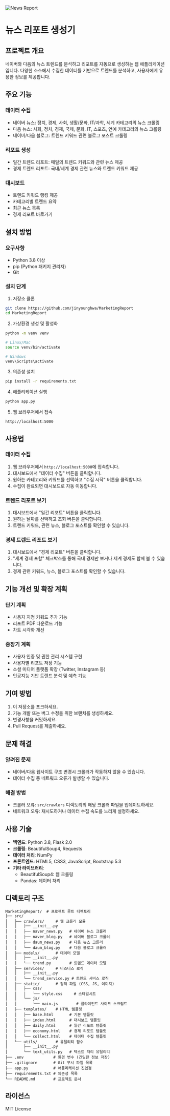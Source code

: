
![News Report](./news.jpg)


# 뉴스 리포트 생성기

## 프로젝트 개요
네이버와 다음의 뉴스 트렌드를 분석하고 리포트를 자동으로 생성하는 웹 애플리케이션입니다. 다양한 소스에서 수집한 데이터를 기반으로 트렌드를 분석하고, 사용자에게 유용한 정보를 제공합니다.

## 주요 기능

### 데이터 수집
- 네이버 뉴스: 정치, 경제, 사회, 생활/문화, IT/과학, 세계 카테고리의 뉴스 크롤링
- 다음 뉴스: 사회, 정치, 경제, 국제, 문화, IT, 스포츠, 연예 카테고리의 뉴스 크롤링
- 네이버/다음 블로그: 트렌드 키워드 관련 블로그 포스트 크롤링

### 리포트 생성
- 일간 트렌드 리포트: 매일의 트렌드 키워드와 관련 뉴스 제공
- 경제 트렌드 리포트: 국내/세계 경제 관련 뉴스와 트렌드 키워드 제공

### 대시보드
- 트렌드 키워드 랭킹 제공
- 카테고리별 트렌드 요약
- 최근 뉴스 목록
- 경제 리포트 바로가기

## 설치 방법

### 요구사항
- Python 3.8 이상
- pip (Python 패키지 관리자)
- Git

### 설치 단계

1. 저장소 클론
```bash
git clone https://github.com/jinyounghwa/MarketingReport
cd MarketingReport
```

2. 가상환경 생성 및 활성화
```bash
python -m venv venv

# Linux/Mac
source venv/bin/activate

# Windows
venv\Scripts\activate
```

3. 의존성 설치
```bash
pip install -r requirements.txt
```

4. 애플리케이션 실행
```bash
python app.py
```

5. 웹 브라우저에서 접속
```
http://localhost:5000
```

## 사용법

### 데이터 수집
1. 웹 브라우저에서 `http://localhost:5000`에 접속합니다.
2. 대시보드에서 "데이터 수집" 버튼을 클릭합니다.
3. 원하는 카테고리와 키워드를 선택하고 "수집 시작" 버튼을 클릭합니다.
4. 수집이 완료되면 대시보드로 자동 이동합니다.

### 트렌드 리포트 보기
1. 대시보드에서 "일간 리포트" 버튼을 클릭합니다.
2. 원하는 날짜를 선택하고 조회 버튼을 클릭합니다.
3. 트렌드 키워드, 관련 뉴스, 블로그 포스트를 확인할 수 있습니다.

### 경제 트렌드 리포트 보기
1. 대시보드에서 "경제 리포트" 버튼을 클릭합니다.
2. "세계 경제 포함" 체크박스를 통해 국내 경제만 보거나 세계 경제도 함께 볼 수 있습니다.
3. 경제 관련 키워드, 뉴스, 블로그 포스트를 확인할 수 있습니다.

## 기능 개선 및 확장 계획

### 단기 계획
- 사용자 지정 키워드 추가 기능
- 리포트 PDF 다운로드 기능
- 차트 시각화 개선

### 중장기 계획
- 사용자 인증 및 권한 관리 시스템 구현
- 사용자별 리포트 저장 기능
- 소셜 미디어 플랫폼 확장 (Twitter, Instagram 등)
- 인공지능 기반 트렌드 분석 및 예측 기능

## 기여 방법
1. 이 저장소를 포크하세요.
2. 기능 개발 또는 버그 수정을 위한 브랜치를 생성하세요.
3. 변경사항을 커밋하세요.
4. Pull Request를 제출하세요.

## 문제 해결

### 알려진 문제
- 네이버/다음 웹사이트 구조 변경시 크롤러가 작동하지 않을 수 있습니다.
- 데이터 수집 중 네트워크 오류가 발생할 수 있습니다.

### 해결 방법
- 크롤러 오류: `src/crawlers` 디렉토리의 해당 크롤러 파일을 업데이트하세요.
- 네트워크 오류: 재시도하거나 데이터 수집 속도를 느리게 설정하세요.

## 사용 기술
- **백엔드**: Python 3.8, Flask 2.0
- **크롤링**: BeautifulSoup4, Requests
- **데이터 처리**: NumPy
- **프론트엔드**: HTML5, CSS3, JavaScript, Bootstrap 5.3
- **기타 라이브러리**: 
  - BeautifulSoup4: 웹 크롤링
  - Pandas: 데이터 처리
  

## 디렉토리 구조
```
MarketingReport/  # 프로젝트 루트 디렉토리
├── src/
│   ├── crawlers/     # 웹 크롤러 모듈
│   │   ├── __init__.py
│   │   ├── naver_news.py   # 네이버 뉴스 크롤러
│   │   ├── naver_blog.py   # 네이버 블로그 크롤러
│   │   ├── daum_news.py    # 다음 뉴스 크롤러
│   │   └── daum_blog.py    # 다음 블로그 크롤러
│   ├── models/       # 데이터 모델
│   │   ├── __init__.py
│   │   └── trend.py        # 트렌드 데이터 모델
│   ├── services/     # 비즈니스 로직
│   │   ├── __init__.py
│   │   └── trend_service.py # 트렌드 서비스 로직
│   ├── static/       # 정적 파일 (CSS, JS, 이미지)
│   │   ├── css/
│   │   │   └── style.css     # 스타일시트
│   │   └── js/
│   │       └── main.js        # 클라이언트 사이드 스크립트
│   ├── templates/    # HTML 템플릿
│   │   ├── base.html       # 기본 템플릿
│   │   ├── index.html      # 대시보드 템플릿
│   │   ├── daily.html      # 일간 리포트 템플릿
│   │   ├── economy.html    # 경제 리포트 템플릿
│   │   └── collect.html    # 데이터 수집 템플릿
│   └── utils/        # 유틸리티 함수
│       ├── __init__.py
│       └── text_utils.py   # 텍스트 처리 유틸리티
├── .env             # 환경 변수 (긴밀한 정보 저장)
├── .gitignore       # Git 무시 파일 목록
├── app.py           # 애플리케이션 진입점
├── requirements.txt # 의존성 목록
└── README.md        # 프로젝트 문서
```

## 라이선스
MIT License